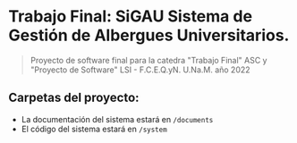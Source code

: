 # Trabajo Final: SiGAU Sistema de Gestión de Albergues Universitarios.

>Proyecto de software final para la catedra "Trabajo Final" ASC y "Proyecto de Software" LSI - F.C.E.Q.yN. U.Na.M. año 2022

## Carpetas del proyecto:

- La documentación del sistema estará en `/documents`
- El código del sistema estará en `/system`
